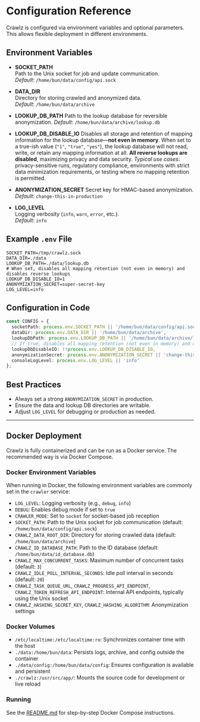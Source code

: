 # Configuration Reference

Crawlz is configured via environment variables and optional parameters. This allows flexible deployment in different environments.

## Environment Variables

- **SOCKET_PATH**  
  Path to the Unix socket for job and update communication.  
  _Default_: `/home/bun/data/config/api.sock`

- **DATA_DIR**  
  Directory for storing crawled and anonymized data.  
  _Default_: `/home/bun/data/archive`

- **LOOKUP_DB_PATH**
  Path to the lookup database for reversible anonymization.
  _Default_: `/home/bun/data/archive/lookup.db`

- **LOOKUP_DB_DISABLE_IO**
  Disables all storage and retention of mapping information for the lookup database—**not even in memory**.
  When set to a true-ish value (`"1"`, `"true"`, `"yes"`), the lookup database will not read, write, or retain any mapping information at all. **All reverse lookups are disabled**, maximizing privacy and data security.
  _Typical use cases_: privacy-sensitive runs, regulatory compliance, environments with strict data minimization requirements, or testing where no mapping retention is permitted.

- **ANONYMIZATION_SECRET**
  Secret key for HMAC-based anonymization.
  _Default_: `change-this-in-production`

- **LOG_LEVEL**  
  Logging verbosity (`info`, `warn`, `error`, etc.).  
  _Default_: `info`

## Example `.env` File

```env
SOCKET_PATH=/tmp/crawlz.sock
DATA_DIR=./data
LOOKUP_DB_PATH=./data/lookup.db
# When set, disables all mapping retention (not even in memory) and disables reverse lookups
LOOKUP_DB_DISABLE_IO=1
ANONYMIZATION_SECRET=super-secret-key
LOG_LEVEL=info
```

## Configuration in Code

```typescript
const CONFIG = {
  socketPath: process.env.SOCKET_PATH || '/home/bun/data/config/api.sock',
  dataDir: process.env.DATA_DIR || '/home/bun/data/archive',
  lookupDbPath: process.env.LOOKUP_DB_PATH || '/home/bun/data/archive/lookup.db',
  // If true, disables all mapping retention (not even in memory) and disables reverse lookups
  lookupDbDisableIO: !!process.env.LOOKUP_DB_DISABLE_IO,
  anonymizationSecret: process.env.ANONYMIZATION_SECRET || 'change-this-in-production',
  consoleLogLevel: process.env.LOG_LEVEL || 'info'
};
```

## Best Practices

- Always set a strong `ANONYMIZATION_SECRET` in production.
- Ensure the data and lookup DB directories are writable.
- Adjust `LOG_LEVEL` for debugging or production as needed.

---

## Docker Deployment

Crawlz is fully containerized and can be run as a Docker service. The recommended way is via Docker Compose.

### Docker Environment Variables

When running in Docker, the following environment variables are commonly set in the `crawler` service:

- `LOG_LEVEL`: Logging verbosity (e.g., `debug`, `info`)
- `DEBUG`: Enables debug mode if set to `true`
- `CRAWLER_MODE`: Set to `socket` for socket-based job reception
- `SOCKET_PATH`: Path to the Unix socket for job communication (default: `/home/bun/data/config/api.sock`)
- `CRAWLZ_DATA_ROOT_DIR`: Directory for storing crawled data (default: `/home/bun/data/archive`)
- `CRAWLZ_ID_DATABASE_PATH`: Path to the ID database (default: `/home/bun/data/id_database.db`)
- `CRAWLZ_MAX_CONCURRENT_TASKS`: Maximum number of concurrent tasks (default: `3`)
- `CRAWLZ_IDLE_POLL_INTERVAL_SECONDS`: Idle poll interval in seconds (default: `20`)
- `CRAWLZ_TASK_QUEUE_URL`, `CRAWLZ_PROGRESS_API_ENDPOINT`, `CRAWLZ_TOKEN_REFRESH_API_ENDPOINT`: Internal API endpoints, typically using the Unix socket
- `CRAWLZ_HASHING_SECRET_KEY`, `CRAWLZ_HASHING_ALGORITHM`: Anonymization settings

### Docker Volumes

- `/etc/localtime:/etc/localtime:ro`: Synchronizes container time with the host
- `./data:/home/bun/data`: Persists logs, archive, and config outside the container
- `./data/config:/home/bun/data/config`: Ensures configuration is available and persistent
- `./crawlz:/usr/src/app/`: Mounts the source code for development or live reload

### Running

See the [README.md](../README.md) for step-by-step Docker Compose instructions.
